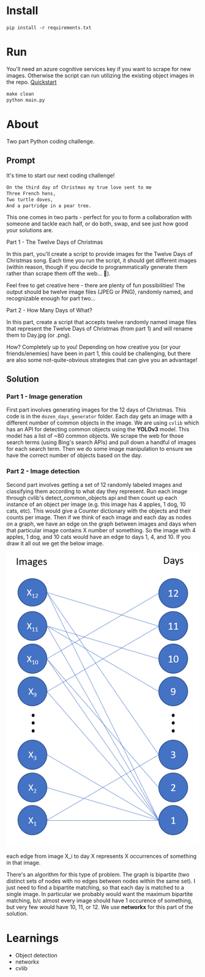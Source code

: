 # Install
```
pip install -r requirements.txt
```

# Run
You'll need an azure cognitive services key if you want to scrape for new images. Otherwise the script can run utilizing the existing object images in the repo. [Quickstart](https://docs.microsoft.com/en-us/azure/cognitive-services/bing-web-search/quickstarts/python)
```
make clean
python main.py
```

# About
Two part Python coding challenge. 

## Prompt
It's time to start our next coding challenge!

```
On the third day of Christmas my true love sent to me
Three French hens,
Two turtle doves,
And a partridge in a pear tree.
```

This one comes in two parts - perfect for you to form a collaboration with someone and tackle each half, or do both, swap, and see just how good your solutions are.
 

Part 1 - The Twelve Days of Christmas

In this part, you'll create a script to provide images for the Twelve Days of Christmas song. Each time you run the script, it should get different images (within reason, though if you decide to programmatically generate them rather than scrape them off the web... 🤔).
 
Feel free to get creative here - there are plenty of fun possibilities! The output should be twelve image files (JPEG or PNG), randomly named, and recognizable enough for part two...
 

Part 2 - How Many Days of What?

In this part, create a script that accepts twelve randomly named image files that represent the Twelve Days of Christmas (from part 1) and will rename them to Day<whatever>.jpg (or .png).
 
How? Completely up to you! Depending on how creative you (or your friends/enemies) have been in part 1, this could be challenging, but there are also some not-quite-obvious strategies that can give you an advantage!


## Solution
### Part 1 - Image generation
First part involves generating images for the 12 days of Christmas. This code is in the `dozen_days_generator` folder. Each day gets an image with a different number of common objects in the image. We are using `cvlib` which has an API for detecting common objects using the **YOLOv3** model. This model has a list of ~80 common objects. We scrape the web for those search terms (using Bing's search APIs) and pull down a handful of images for each search term. Then we do some image manipulation to ensure we have the correct number of objects based on the day.

### Part 2 - Image detection
Second part involves getting a set of 12 randomly labeled images and classifying them according to what day they represent. Run each image through cvlib's detect_common_objects api and then count up each instance of an object per image (e.g. this image has 4 apples, 1 dog, 10 cats, etc). This would give a Counter dictionary with the objects and their counts per image. Then if we think of each image and each day as nodes on a graph, we have an edge on the graph between images and days when that particular image contains X number of something. So the image with 4 apples, 1 dog, and 10 cats would have an edge to days 1, 4, and 10. If you draw it all out we get the below image.

![Graph between images and days](readme-assets/graph_image.png)

each edge from image X_i to day X represents X occurrences of something in that image.
 
There's an algorithm for this type of problem. The graph is bipartite (two distinct sets of nodes with no edges between nodes within the same set). I just need to find a bipartite matching, so that each day is matched to a single image. In particular we probably would want the maximum bipartite matching, b/c almost every image should have 1 occurence of something, but very few would have 10, 11, or 12. We use **networkx** for this part of the solution.

# Learnings
- Object detection
- networkx
- cvlib

